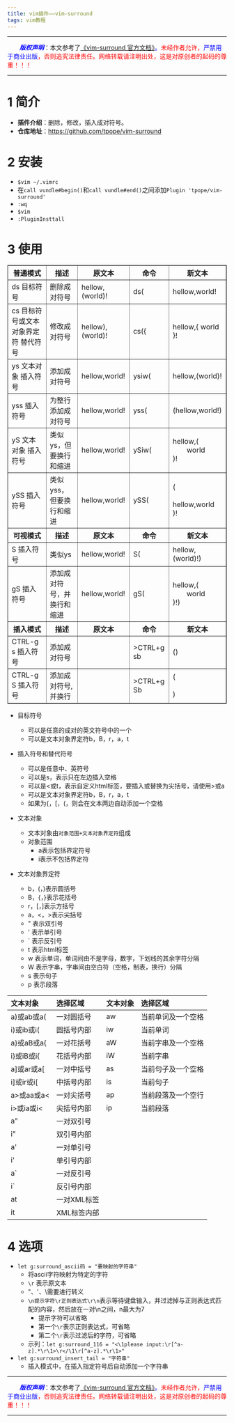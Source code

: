 ```yaml
---
title: vim插件——vim-surround 
tags: vim教程
---
```


------

&emsp;&emsp;<font color=blue>**_版权声明_**</font>：本文参考了<font color=blue>[《vim-surround 官方文档》](https://github.com/tpope/vim-surround "点击跳转")。</font><font color=red>未经作者允许，<font color=blue>严禁用于商业出版</font>，否则追究法律责任。网络转载请注明出处，这是对原创者的起码的尊重！！！</font>

------

<style>table{word-break:initial;}</style>




# 1 简介
* **插件介绍**：删除，修改，插入成对符号。
* **仓库地址**：<https://github.com/tpope/vim-surround>

# 2 安装
* `$vim ~/.vimrc`
* 在`call vundle#begin()`和`call vundle#end()`之间添加`Plugin 'tpope/vim-surround'`
* `:wq`
* `$vim`
* `:PluginInsttall`
 

# 3 使用
<table border=1>
    <tr>
        <th>普通模式</th>
        <th>描述</th>
        <th>原文本</th>
        <th>命令</th>
        <th>新文本</th>
    </tr>
    <tr>
        <td>ds 目标符号</td>
        <td>删除成对符号</td>
        <td>hellow,(world)!</td>
        <td>ds(</td>
        <td>hellow,world!</td>
    </tr>
    <tr>
         <td>cs 目标符号或文本对象界定符 替代符号</td>
         <td>修改成对符号</td>
         <td>hellow),(world)!</td>
        <td>cs({</td>
        <td>hellow,{ world }!</td>
    </tr>
    <tr>
        <td>ys 文本对象 插入符号</td>
        <td>添加成对符号</td>
        <td>hellow,world!</td>
        <td>ysiw(</td>
        <td>hellow,(world)!</td>
    </tr>
     <tr>
        <td>yss 插入符号</td>
        <td>为整行添加成对符号</td>
        <td>hellow,world!</td>
        <td>yss(</td>
        <td>(hellow,world!)</td>
    </tr>
    <tr>
        <td>yS 文本对象 插入符号</td>
        <td>类似ys，但要换行和缩进</td>
        <td>hellow,world!</td>
        <td>ySiw(</td>
        <td>hellow,(<br>&emsp;&emsp;world<br>)!</td>
    </tr>
    <tr>
        <td>ySS 插入符号</td>
        <td>类似yss，但要换行和缩进</td>
        <td>hellow,world!</td>
        <td>ySS(</td>
        <td>(<br>&emsp;&emsp;hellow,world<br>)!</td>
    </tr>
    <tr>
        <th>可视模式</th>
         <th>描述</th>
        <th>原文本</th>
        <th>命令</th>
        <th>新文本</th>
    </tr>
    <tr>
        <td>S 插入符号</td>
        <td>类似ys</td>
        <td>hellow,world!</td>
        <td>S(</td>
        <td>hellow,(world)!)</td>
    </tr>
    <tr>
        <td>gS 插入符号</td>
        <td>添加成对符号，并换行和缩进</td>
        <td>hellow,world!</td>
        <td>gS(</td>
        <td>hellow,(<br>&emsp;&emsp;world<br>)!)</td>
    </tr>
    <tr>
        <th>插入模式</th>
         <th>描述</th>
        <th>原文本</th>
        <th>命令</th>
        <th>新文本</th>
    </tr>
    <tr>
        <td>CTRL-g s 插入符号</td>
        <td>添加成对符号</td>
        <td></td>
        <td>>CTRL+g sb</td>
        <td>()</td>
    </tr>
        <tr>
        <td>CTRL-g S 插入符号</td>
        <td>添加成对符号,并换行</td>
        <td></td>
        <td>>CTRL+g Sb</td>
        <td>(<br><br>)</td>
    </tr>
</table>

* 目标符号
  * 可以是任意的成对的英文符号中的一个
  * 可以是文本对象界定符b，B，r，a，t
* 插入符号和替代符号
  * 可以是任意中、英符号
  * 可以是s，表示只在左边插入空格
  * 可以是<或t，表示自定义html标签，要插入或替换为尖括号，请使用>或a
  * 可以是文本对象界定符b，B，r，a，t
  * 如果为{，[，(，则会在文本两边自动添加一个空格
 
* 文本对象
  * 文本对象由`对象范围+文本对象界定符`组成
  * 对象范围
     * a表示包括界定符号
     * i表示不包括界定符
 * 文本对象界定符
     * b，(，)表示圆括号
     * B，{，}表示花括号
     * r，[，]表示方括号
     * a，<，>表示尖括号
     * " 表示双引号
     * ' 表示单引号
     * ` 表示反引号
     * t 表示html标签
     * w 表示单词，单词间由不是字母，数字，下划线的其余字符分隔
     * W 表示字串，字串间由空白符（空格，制表，换行）分隔
     * s 表示句子
     * p 表示段落

|文本对象|选择区域|文本对象|选择区域|
|:--|:--|:--|:--|
|a)或ab或a(|一对圆括号|aw	|当前单词及一个空格
|i)或ib或i(|圆括号内部|iw	|当前单词
|a}或aB或a{	|一对花括号|aW	|当前字串及一个空格
|i}或iB或i{	|花括号内部|iW	|当前字串
|a]或ar或a[|一对中括号|as	|当前句子及一个空格
|i]或ir或i[|中括号内部|is	|当前句子
|a>或aa或a<	|一对尖括号|ap	|当前段落及一个空行
|i>或ia或i<	|尖括号内部|ip	|当前段落
|a"|一对双引号
|i"|双引号内部
|a'|一对单引号
|i'|单引号内部
|a`|一对反引号
|i`|反引号内部
|at	|一对XML标签
|it	|XML标签内部

# 4 选项
* `let g:surround_ascii码 = "要映射的字符串"`
  * 将ascii字符映射为特定的字符
  * `\r` 表示原文本
  * "、'、\需要进行转义
  * `\n提示字符\r正则表达式\r\n`表示等待键盘输入，并过滤掉与正则表达式匹配的内容，然后放在一对\n之间，n最大为7
     * 提示字符可以省略
     * 第一个`\r`表示正则表达式，可省略
     * 第二个`\r`表示过滤后的字符，可省略
  * 示列：`let g:surround_116 = "<\1please input:\r[^a-z].*\r\1>\r</\1\r[^a-z].*\r\1>"`
* `let g:surround_insert_tail = "字符串"`
  * 插入模式中，在插入指定符号后自动添加一个字符串



------

&emsp;&emsp;<font color=blue>**_版权声明_**</font>：本文参考了<font color=blue>[《vim-surround 官方文档》](https://github.com/tpope/vim-surround "点击跳转")。</font><font color=red>未经作者允许，<font color=blue>严禁用于商业出版</font>，否则追究法律责任。网络转载请注明出处，这是对原创者的起码的尊重！！！</font>

------
